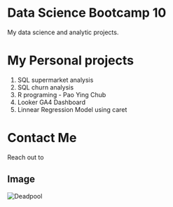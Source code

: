 # Data Science Bootcamp 10
My data science and analytic projects.

# My Personal projects

1. SQL supermarket analysis
2. SQL churn analysis
3. R programing  - Pao Ying Chub
4. Looker GA4 Dashboard
5. Linnear Regression Model using caret

# Contact Me
Reach out to 

## Image 

![Deadpool](https://www.google.com/url?sa=i&url=https%3A%2F%2Fwww.hotstar.com%2Fin%2Fmovies%2Fdeadpool%2F1770003257&psig=AOvVaw3GR-hQF7F7mHXYqA0JM6Fq&ust=1725160731679000&source=images&cd=vfe&opi=89978449&ved=0CBQQjRxqFwoTCPiqsIKjnogDFQAAAAAdAAAAABAE)
